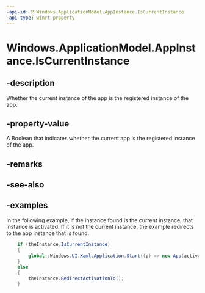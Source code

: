 ```yaml
---
-api-id: P:Windows.ApplicationModel.AppInstance.IsCurrentInstance
-api-type: winrt property
---
```


<!-- Property syntax.
public bool IsCurrentInstance { get; }
-->

# Windows.ApplicationModel.AppInstance.IsCurrentInstance

## -description
Whether the current instance of the app is the registered instance of the app.

## -property-value
A Boolean that indicates whether the current app is the registered instance of the app.

## -remarks

## -see-also

## -examples
In the following example, if the instance found is the current instance, that instance is activated.
If it is not the current instance, the example redirects to the app instance that is found. 

```csharp
    if (theInstance.IsCurrentInstance)
    {
        global::Windows.UI.Xaml.Application.Start((p) => new App(activatedArgs));
    }
    else
    {
        theInstance.RedirectActivationTo();
    }

```

